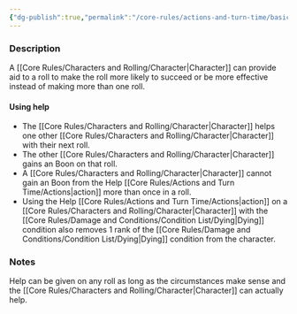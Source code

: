 ```yaml
---
{"dg-publish":true,"permalink":"/core-rules/actions-and-turn-time/basic-actions/help/"}
---
```


### Description
A [[Core Rules/Characters and Rolling/Character\|Character]] can provide aid to a roll to make the roll more likely to succeed or be more effective instead of making more than one roll. 

#### Using help
- The [[Core Rules/Characters and Rolling/Character\|Character]] helps one other [[Core Rules/Characters and Rolling/Character\|Character]] with their next roll.
- The other [[Core Rules/Characters and Rolling/Character\|Character]] gains an Boon on that roll.
- A [[Core Rules/Characters and Rolling/Character\|Character]] cannot gain an Boon from the Help [[Core Rules/Actions and Turn Time/Actions\|action]] more than once in a roll.
- Using the Help [[Core Rules/Actions and Turn Time/Actions\|action]] on a [[Core Rules/Characters and Rolling/Character\|Character]] with the [[Core Rules/Damage and Conditions/Condition List/Dying\|Dying]] condition also removes 1 rank of the [[Core Rules/Damage and Conditions/Condition List/Dying\|Dying]] condition from the character.

### Notes
Help can be given on any roll as long as the circumstances make sense and the [[Core Rules/Characters and Rolling/Character\|Character]] can actually help.